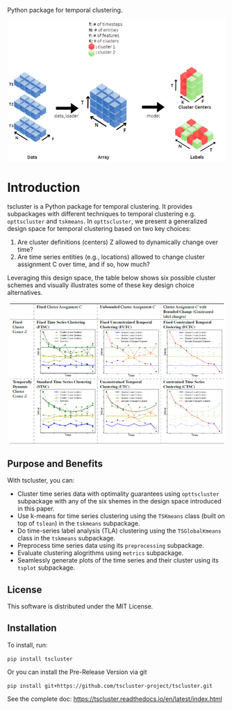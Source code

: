 Python package for temporal clustering. 

![alt](docs/source/tscluster_schema.png)

Introduction
============

tscluster is a Python package for temporal clustering. 
It provides subpackages with different techniques to temporal clustering e.g. ``opttscluster`` and ``tskmeans``. In ``opttscluster``, we present a generalized design space for temporal clustering based on two key choices: 

1. Are cluster definitions (centers) Z allowed to dynamically change over time? 
2. Are time series entities (e.g., locations) allowed to change cluster assignment C over time, and if so, how much? 

Leveraging this design space, the table below shows six possible cluster schemes and visually illustrates some of these key design choice alternatives.

![alt](docs/source/tscluster_design_space.png)


Purpose and Benefits
-----
With tscluster, you can:

- Cluster time series data with optimality guarantees using ``opttscluster`` subpackage with any of the six shemes in the design space introduced in this paper. 
- Use k-means for time series clustering using the ``TSKmeans`` class (built on top of ``tslean``) in the ``tskmeans`` subpackage.
- Do time-series label analysis (TLA) clustering using the  ``TSGlobalKmeans`` class in the ``tskmeans`` subpackage.
- Preprocess time series data using its ``preprocessing`` subpackage.
- Evaluate clustering alogrithms using ``metrics`` subpackage.
- Seamlessly generate plots of the time series and their cluster using its ``tsplot`` subpackage. 

License
-------
This software is distributed under the MIT License.

Installation
-------------
To install, run:

````pip install tscluster````

Or you can install the Pre-Release Version via git

````pip install git+https://github.com/tscluster-project/tscluster.git````
    
See the complete doc: https://tscluster.readthedocs.io/en/latest/index.html
